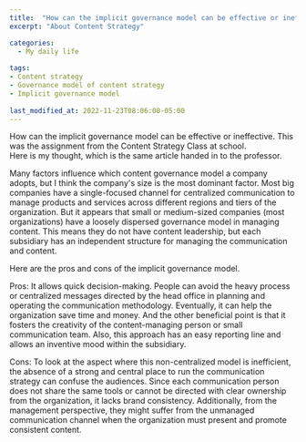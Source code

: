 ```yaml
---
title:  "How can the implicit governance model can be effective or ineffective"
excerpt: "About Content Strategy"

categories:
  - My daily life
  
tags:
- Content strategy
- Governance model of content strategy
- Implicit governance model
  
last_modified_at: 2022-11-23T08:06:00-05:00
---
```


How can the implicit governance model can be effective or ineffective. This was the assignment from the Content Strategy Class at school.  
Here is my thought, which is the same article handed in to the professor.   

Many factors influence which content governance model a company adopts, but I think the company's size is the most dominant factor. Most big companies have a single-focused channel for centralized communication to manage products and services across different regions and tiers of the organization. But it appears that small or medium-sized companies (most organizations) have a loosely dispersed governance model in managing content. This means they do not have content leadership, but each subsidiary has an independent structure for managing the communication and content.  

Here are the pros and cons of the implicit governance model.  

Pros: It allows quick decision-making. People can avoid the heavy process or centralized messages directed by the head office in planning and operating the communication methodology. Eventually, it can help the organization save time and money. And the other beneficial point is that it fosters the creativity of the content-managing person or small communication team. Also, this approach has an easy reporting line and allows an inventive mood within the subsidiary.  

Cons: To look at the aspect where this non-centralized model is inefficient, the absence of a strong and central place to run the communication strategy can confuse the audiences. Since each communication person does not share the same tools or cannot be directed with clear ownership from the organization, it lacks brand consistency. Additionally, from the management perspective, they might suffer from the unmanaged communication channel when the organization must present and promote consistent content.    